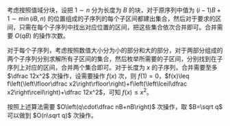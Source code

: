 考虑按照值域分块，设把 $1\sim n$ 分为长度为 $B$ 的块，对于原序列中值为 $(i-1)B+1\sim\min(iB,n)$ 的位置组成的子序列的每个子区间都建出集合，然后对于要求的区间，只需在每个子序列中找出对应位置的区间，把这些集合依次合并即可。合并需要 $O(qB)$ 的操作次数。

对于每个子序列，考虑按照数值大小分为小的部分和大的部分，对于两部分组成的两个子序列分别求解所有子区间的集合，然后枚举所需要的子区间，分别找到在子序列上对应的区间，合并两个集合即可。对于长度为 $x$ 的子序列，合并需要至多 $\dfrac 12x^2$ 次操作，设需要操作 $f(x)$ 次，则 $f(1)=0$，$f(x)\leq f\left(\left\lfloor\dfrac x2\right\rfloor\right)+f\left(\left\lceil\dfrac x2\right\rceil\right)+\dfrac 12x^2$，可知 $f(x)\leq x^2$。

按照上述算法需要 $O\left(q\cdot\dfrac nB+nB\right)$ 次操作，取 $B=\sqrt q$ 可以做到 $O(n\sqrt q)$ 次操作。
